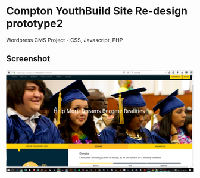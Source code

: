 # Compton YouthBuild Site Re-design prototype2

Wordpress CMS Project - CSS, Javascript, PHP

## Screenshot

![alt text](screenshot.png "Compton YouthBuild Prototype")






